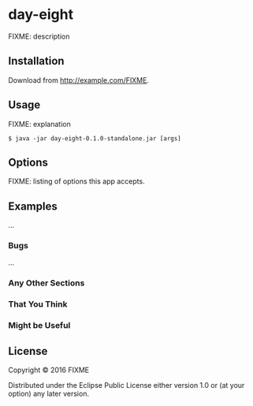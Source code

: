 # day-eight

FIXME: description

## Installation

Download from http://example.com/FIXME.

## Usage

FIXME: explanation

    $ java -jar day-eight-0.1.0-standalone.jar [args]

## Options

FIXME: listing of options this app accepts.

## Examples

...

### Bugs

...

### Any Other Sections
### That You Think
### Might be Useful

## License

Copyright © 2016 FIXME

Distributed under the Eclipse Public License either version 1.0 or (at
your option) any later version.
